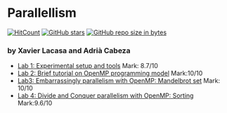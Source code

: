 # Parallellism 

[![HitCount](http://hits.dwyl.io/PAR/Par.svg)](http://hits.dwyl.io/adriacabeza/PAR)
[![GitHub stars](https://img.shields.io/github/stars/adriacabeza/PAR.svg)](https://GitHub.com/adriacabeza/PAR/stargazers/)
[![GitHub repo size in bytes](https://img.shields.io/github/repo-size/adriacabeza/PAR.svg)](https://github.com/adriacabeza/PAR)


### by Xavier Lacasa and Adrià Cabeza



- [Lab 1: Experimental setup and tools](https://github.com/adriacabeza/PAR/blob/master/LAB1/deliverable.pdf) Mark: 8.7/10
- [Lab 2: Brief tutorial on OpenMP programming model](https://github.com/adriacabeza/PAR/blob/master/LAB2/deliverable.pdf) Mark:10/10 
- [Lab3: Embarrassingly parallelism with OpenMP: Mandelbrot set](https://github.com/adriacabeza/PAR/blob/master/LAB3/Deliverable.pdf)  Mark: 10/10
- [Lab 4: Divide and Conquer parallelism with OpenMP: Sorting](https://github.com/adriacabeza/PAR/blob/master/LAB4/deliverable.pdf) Mark:9.6/10
